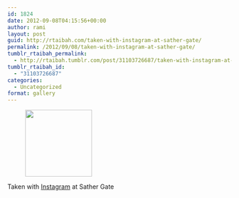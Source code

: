 ```yaml
---
id: 1824
date: 2012-09-08T04:15:56+00:00
author: rami
layout: post
guid: http://rtaibah.com/taken-with-instagram-at-sather-gate/
permalink: /2012/09/08/taken-with-instagram-at-sather-gate/
tumblr_rtaibah_permalink:
  - http://rtaibah.tumblr.com/post/31103726687/taken-with-instagram-at-sather-gate
tumblr_rtaibah_id:
  - "31103726687"
categories:
  - Uncategorized
format: gallery
---
```

<div id='gallery-70' class='gallery galleryid-1824 gallery-columns-3 gallery-size-thumbnail'>
  <figure class='gallery-item'> 
  
  <div class='gallery-icon landscape'>
    <a href='http://139.59.20.41/2012/09/08/taken-with-instagram-at-sather-gate/attachment/1825/'><img width="150" height="150" src="http://139.59.20.41/wp-content/uploads/2012/09/tumblr_ma0julurb11qb4qlko1_1280-150x150.jpg" class="attachment-thumbnail size-thumbnail" alt="" srcset="http://139.59.20.41/wp-content/uploads/2012/09/tumblr_ma0julurb11qb4qlko1_1280-150x150.jpg 150w, http://139.59.20.41/wp-content/uploads/2012/09/tumblr_ma0julurb11qb4qlko1_1280-300x300.jpg 300w, http://139.59.20.41/wp-content/uploads/2012/09/tumblr_ma0julurb11qb4qlko1_1280-100x100.jpg 100w, http://139.59.20.41/wp-content/uploads/2012/09/tumblr_ma0julurb11qb4qlko1_1280.jpg 612w" sizes="100vw" /></a>
  </div></figure>
</div>

Taken with [Instagram](http://instagram.com) at Sather Gate